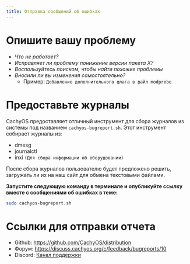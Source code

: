 ```yaml
---
title: Отправка сообщений об ошибках
---
```


# Опишите вашу проблему

- *Что не работает?*
- *Исправляет ли проблему понижение версии пакета X?*
- *Воспользуйтесь поиском, чтобы найти похожие проблемы*
- *Вносили ли вы изменения самостоятельно?*
  - Пример: `Добавление дополнительного флага в файл modprobe`

# Предоставьте журналы

CachyOS предоставляет отличный инструмент для сбора журналов из системы под названием `cachyos-bugreport.sh`.
Этот инструмент собирает журналы из:
- dmesg
- journalctl
- inxi `(Для сбора информации об оборудовании)`

После сбора журналов пользователю будет предложено решить, загружать ли их на наш сайт для обмена текстовыми файлами.

**Запустите следующую команду в терминале и опубликуйте ссылку вместе с сообщениями об ошибках в теме:**
```sh
sudo cachyos-bugreport.sh
```

# Ссылки для отправки отчета

- Github: <https://github.com/CachyOS/distribution>
- Форум: <https://discuss.cachyos.org/c/feedback/bugreports/10>
- Discord: [Канал поддержки](https://discord.com/channels/862292009423470592/862294383470051348)
